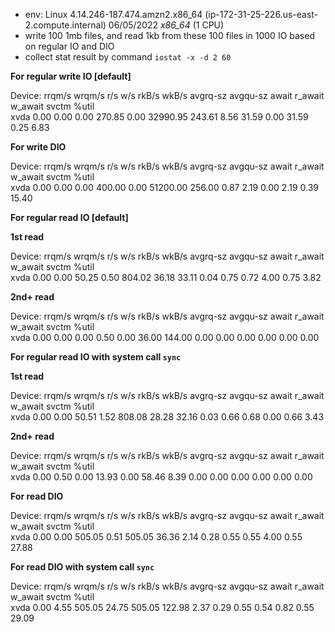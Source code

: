 
- env: Linux 4.14.246-187.474.amzn2.x86_64 (ip-172-31-25-226.us-east-2.compute.internal) 	06/05/2022 	_x86_64_	(1 CPU)
- write 100 1mb files, and read 1kb from these 100 files in 1000 IO based on regular IO and DIO
- collect stat result by command `iostat -x -d 2 60`

**For regular write IO [default]** <br>

Device:         rrqm/s   wrqm/s     r/s     w/s    rkB/s    wkB/s avgrq-sz avgqu-sz   await r_await w_await  svctm  %util <br>
xvda              0.00     0.00    0.00  270.85     0.00 32990.95   243.61     8.56   31.59    0.00   31.59   0.25   6.83


**For write DIO** <br>

Device:         rrqm/s   wrqm/s     r/s     w/s    rkB/s    wkB/s avgrq-sz avgqu-sz   await r_await w_await  svctm  %util <br>
xvda              0.00     0.00    0.00  400.00     0.00 51200.00   256.00     0.87    2.19    0.00    2.19   0.39  15.40


**For regular read IO [default]** <br>

**1st read**

Device:         rrqm/s   wrqm/s     r/s     w/s    rkB/s    wkB/s avgrq-sz avgqu-sz   await r_await w_await  svctm  %util <br>
xvda              0.00     0.00   50.25    0.50   804.02    36.18    33.11     0.04    0.75    0.72    4.00   0.75   3.82

**2nd+ read**

Device:         rrqm/s   wrqm/s     r/s     w/s    rkB/s    wkB/s avgrq-sz avgqu-sz   await r_await w_await  svctm  %util <br>
xvda              0.00     0.00    0.00    0.50     0.00    36.00   144.00     0.00    0.00    0.00    0.00   0.00   0.00


**For regular read IO with system call `sync`** <br>

**1st read**

Device:         rrqm/s   wrqm/s     r/s     w/s    rkB/s    wkB/s avgrq-sz avgqu-sz   await r_await w_await  svctm  %util <br>
xvda              0.00     0.00   50.51    1.52   808.08    28.28    32.16     0.03    0.66    0.68    0.00   0.66   3.43

**2nd+ read**

Device:         rrqm/s   wrqm/s     r/s     w/s    rkB/s    wkB/s avgrq-sz avgqu-sz   await r_await w_await  svctm  %util <br>
xvda              0.00     0.50    0.00   13.93     0.00    58.46     8.39     0.00    0.00    0.00    0.00   0.00   0.00


**For read DIO** <br>

Device:         rrqm/s   wrqm/s     r/s     w/s    rkB/s    wkB/s avgrq-sz avgqu-sz   await r_await w_await  svctm  %util <br>
xvda              0.00     0.00  505.05    0.51   505.05    36.36     2.14     0.28    0.55    0.55    4.00   0.55  27.88


**For read DIO with system call `sync`** <br>

Device:         rrqm/s   wrqm/s     r/s     w/s    rkB/s    wkB/s avgrq-sz avgqu-sz   await r_await w_await  svctm  %util <br>
xvda              0.00     4.55  505.05   24.75   505.05   122.98     2.37     0.29    0.55    0.54    0.82   0.55  29.09

